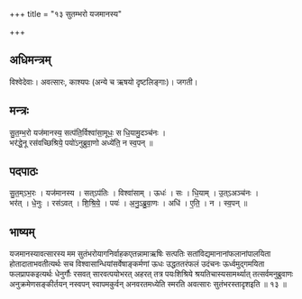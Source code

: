+++
title = "१३ सुतम्भरो यजमानस्य"

+++
## अधिमन्त्रम्
विश्वेदेवाः। अवत्सारः, काश्यपः (अन्ये च ऋषयो दृष्टलिङ्गाः)। जगती।

## मन्त्रः
सु॒त॒म्भ॒रो यज॑मानस्य॒ सत्प॑ति॒र्विश्वा॑सा॒मूधः॒ स धि॒यामु॒दञ्च॑नः ।  
भर॑द्धे॒नू रस॑वच्छिश्रिये॒ पयो॑ऽनुब्रुवा॒णो अध्ये॑ति॒ न स्व॒पन् ॥

## पदपाठः
सु॒त॒म्ऽभ॒रः । यज॑मानस्य । सत्ऽप॑तिः । विश्वा॑साम् । ऊधः॑ । सः । धि॒याम् । उ॒त्ऽअञ्च॑नः ।  
भर॑त् । धे॒नुः । रस॑ऽवत् । शि॒श्रि॒ये॒ । पयः॑ । अ॒नु॒ऽब्रु॒वा॒णः । अधि॑ । ए॒ति॒ । न । स्व॒पन् ॥

## भाष्यम्
यजमानस्यावत्सारस्य मम सुतंभरोयागनिर्वाहकएतन्नामाऋषिः सत्पतिः सतांविद्यमानानांफलानांपालयिता होतादाताभवतीत्यर्थः सच विश्वासान्धियांसर्वेषाङ्कर्मणां ऊधः उद्धततरंफलं उदंचनः ऊर्ध्वमुद्गमयिता फलप्रापकइत्यर्थः धेनुर्गौः रसवत् सारवत्पयोभरत् अहरत् तत्र पयःशिश्रिये श्रयतिचास्यसामर्थ्यात् तत्सर्वमनुब्रुवाणः अनुक्रमेणसङ्कीर्तयन् नस्वपन् स्वापमकुर्वन् अनवरतमध्येति स्मरति अवत्सारः सुतंभरस्तादृशइति ॥ १३ ॥